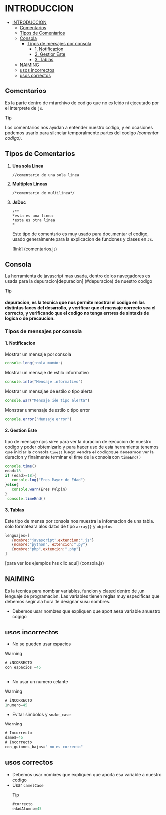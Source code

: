 # INTRODUCCION
- [INTRODUCCION](#introduccion)
  - [Comentarios](#comentarios)
  - [Tipos de Comentarios](#tipos-de-comentarios)
  - [Consola](#consola)
    - [Tipos de mensajes por consola](#tipos-de-mensajes-por-consola)
      - [1. Notificacion](#1-notificacion)
      - [2. Gestion Este](#2-gestion-este)
      - [3. Tablas](#3-tablas)
  - [NAIMING](#naiming)
  - [usos incorrectos](#usos-incorrectos)
  - [usos correctos](#usos-correctos)
  
## Comentarios
Es la parte dentro de mi archivo de codigo que no es leido ni ejecutado por el interprete de `js`.
> [!TIP]
> Los comentarios nos ayudan a entender nuestro codigo, y en ocasiones podemos usarlo para silenciar temporalmente partes del codigo *(comentar codigo)*.

## Tipos de Comentarios
1. **Una sola Linea**
   ```
   //comentario de una sola linea
   ```
2. **Multiples Lineas**
   ```
   /*comentario de multilinea*/
   ```
3. **JsDoc**
   ```
   /**
   *esta es una linea
   *esta es otra linea
   *
   ```
   Este tipo de comentario es muy usado para documentar el codigo, usado generalmente para la explicacion de funciones y clases en `Js`.

   
   [link] (comentarios.js)

## Consola
La herramienta de javascript mas usada, dentro de los navegadores es usada para la depuracion[depuracion] (#depuracion) de nuestro codigo

>[!TIP]
> #### depuracion, es la tecnica que nos permite mostrar el codigo en las distintas faces del desarrollo, y verificar que el  mensaje correcto sea el correcto, y verificando que el codigo no tenga errores de sintaxis de logica o de precaucion. 

### Tipos de mensajes por consola
#### 1. Notificacion
Mostrar un mensaje por consola 
```js
console.long("Hola mundo")
```
Mostrar un mensaje de estilo informativo
```js
console.info("Mensaje informativo")
```
Mostrar un mensajae de estilo o tipo alerta
```js
console.war("Mensaje ide tipo alerta")
```
Monstrar unmensaje de estilo o tipo error
```js
console.error("Mensaje error")
```
#### 2. Gestion Este 
tipo de mensaje njos sirve para ver la duracion de ejecucion de nuestro codigo y poder obtemizarlo   y para hacer uso de esta herramienta tenemos que iniciar la consola `time()` luego vendra el codigoque deseamos ver la duracion y finalmente terminar el time de la consola con `timeEnd()`
```js
console.time()
edad=18
if (edad>=18){
   console.log("Eres Mayor de Edad")
}else{
   console.warn(Eres Pulpin)
}
 console.timeEnd()
```
#### 3. Tablas  
Este tipo de mensa por consola nos muestra la informacion de una tabla.
solo formateara alos datos de tipo `array{}` y `objetos`
```js
lenguajes=[
   {nombre:"javascript",extencion:".js"}
   {nombre:"python", extencion:".py"}
   {nombre:"php",extencion:".php"}
]
```
[para ver los ejemplos has clic aqui] (consola.js)

## NAIMING
Es la tecnica para nombrar variables, funcion y clased dentro de ,un lenguaje de programacion.
Las variables tienen reglas muy especificas que debemos segir ala hora de designar susu nombres.
- Debemos usar nombres que expliquen que aport aesa variable anuestro cogigo
## usos incorrectos
- No se pueden usar espacios
>[!WARNING]
```js
# iNCORRECTO
con espacios =45
    
```

- No usar un numero delante
>[!WARNING]
```js
# iNCORRECTO
1numero=45
```

- Evitar simbolos y `snake_case`
>[!WARNING]
   ```js
# Incorrecto
dame$=45
# Incorrecto
con_guiones_bajos=" no es correcto"
```
## usos correctos
- Debemos usar nombres que expliquen que aporta esa variable a nuestro codigo
- Usar `camelCase`
  >[!TIP]
  ```js
  #correcto
  edadAlumno=45
  ```

